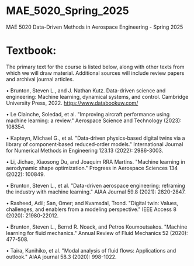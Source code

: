 # MAE_5020_Spring_2025
MAE 5020 Data-Driven Methods in Aerospace Engineering - Spring 2025

# Textbook:
The primary text for the course is listed below, along with other texts from which we will draw material.
Additional sources will include review papers and archival journal articles.

• Brunton, Steven L., and J. Nathan Kutz. Data-driven science and engineering: Machine learning, dynamical systems, and control. Cambridge University Press, 2022.
https://www.databookuw.com/

• Le Clainche, Soledad, et al. "Improving aircraft performance using machine learning: a review." Aerospace Science and Technology (2023): 108354.

• Kapteyn, Michael G., et al. "Data‐driven physics‐based digital twins via a library of component‐based reduced‐order models." International Journal for Numerical Methods in Engineering 123.13 (2022): 2986-3003.

• Li, Jichao, Xiaosong Du, and Joaquim RRA Martins. "Machine learning in aerodynamic shape optimization." Progress in Aerospace Sciences 134 (2022): 100849.

• Brunton, Steven L., et al. "Data-driven aerospace engineering: reframing the industry with machine learning." AIAA Journal 59.8 (2021): 2820-2847.

• Rasheed, Adil; San, Omer; and Kvamsdal, Trond. "Digital twin: Values, challenges, and enablers from a modeling perspective." IEEE Access 8 (2020): 21980-22012.

• Brunton, Steven L., Bernd R. Noack, and Petros Koumoutsakos. "Machine learning for fluid mechanics." Annual Review of Fluid Mechanics 52 (2020): 477-508.

• Taira, Kunihiko, et al. "Modal analysis of fluid flows: Applications and outlook." AIAA journal 58.3 (2020): 998-1022.

